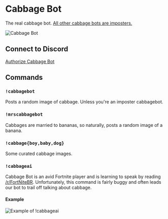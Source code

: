 # Cabbage Bot
The real cabbage bot. [All other cabbage bots are imposters.](https://github.com/cbgbt)

![Cabbage Bot](https://i.imgur.com/U5EJjfG.jpg)

## Connect to Discord
[Authorize Cabbage Bot](https://discordapp.com/oauth2/authorize?client_id=496916861678649344&scope=bot&permissions=3072)

## Commands
### `!cabbagebot`
Posts a random image of cabbage. Unless you're an imposter cabbagebot.

### `!mrscabbagebot`
Cabbages are married to bananas, so naturally, posts a random image of a banana.

### `!cabbage{boy,baby,dog}`
Some curated cabbage images.

### `!cabbageai`
Cabbage Bot is an avid Fortnite player and is learning to speak by reading [/r/FortNiteBR](https://www.reddit.com/r/FortNiteBR/). Unfortunately, this command is fairly buggy and often leads our bot to trail off talking about cabbage.

#### Example
![Example of !cabbageai](https://i.imgur.com/nngxXXZ.png)
